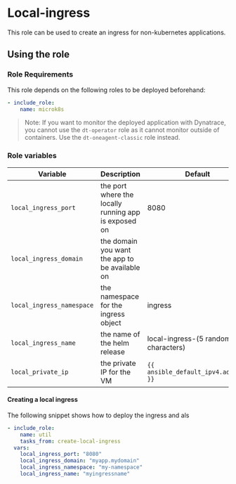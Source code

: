 # Local-ingress

This role can be used to create an ingress for non-kubernetes applications.

## Using the role

### Role Requirements

This role depends on the following roles to be deployed beforehand:
```yaml
- include_role:
    name: microk8s
```
> Note: If you want to monitor the deployed application with Dynatrace, you cannot use the `dt-operator` role as it cannot monitor outside of containers. Use the `dt-oneagent-classic` role instead.

### Role variables

| Variable | Description | Default |
| --- | --- | --- |
| `local_ingress_port` | the port where the locally running app is exposed on | 8080 |
| `local_ingress_domain` | the domain you want the app to be available on | |
| `local_ingress_namespace` | the namespace for the ingress object | ingress |
| `local_ingress_name` | the name of the helm release | local-ingress-(5 random characters) |
| `local_private_ip` | the private IP for the VM | `{{ ansible_default_ipv4.address }}`|


#### Creating a local ingress

The following snippet shows how to deploy the ingress and als

```yaml
- include_role:
    name: util
    tasks_from: create-local-ingress
  vars:
    local_ingress_port: "8080"
    local_ingress_domain: "myapp.mydomain"
    local_ingress_namespace: "my-namespace"
    local_ingress_name: "myingressname"
```